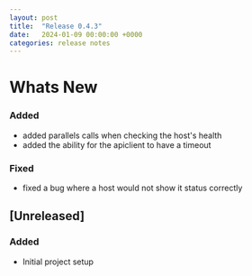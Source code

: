 ```yaml
---
layout: post
title:  "Release 0.4.3"
date:   2024-01-09 00:00:00 +0000
categories: release notes
---
```


# Whats New

### Added

- added parallels calls when checking the host's health
- added the ability for the apiclient to have a timeout

### Fixed

- fixed a bug where a host would not show it status correctly

## [Unreleased]

### Added

- Initial project setup

